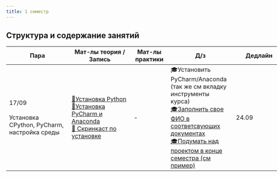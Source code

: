 ```yaml
---
title: 1 семестр
---
```


## Структура и содержание занятий

<table class="tg" style="undefined;table-layout: fixed; width: 753px">
<colgroup>
<col style="width: 232px">
<col style="width: 230px">
<col style="width: 106px">
<col style="width: 185px">
<col style="width: 185px">
</colgroup>
<thead>
  <tr>
    <th class="tg-c3ow">Пара</th>
    <th class="tg-c3ow">Мат-лы теория /<br>Запись</th>
    <th class="tg-c3ow">Мат-лы<br>практики</th>
    <th class="tg-c3ow">Д/з</th>
    <th class="tg-c3ow">Дедлайн</th>
  </tr>
</thead>
<tbody>
  <tr>
    <td class="tg-0pky">17/09<br><br>Установка CPython, PyСharm,<br>настройка среды</td>
    <td class="tg-0pky"><a href="https://drive.google.com/file/d/1uJTuNXo1CBN-ujcjbW7DutYlJjxq96LM/view?usp=sharing" target="_blank" rel="noopener noreferrer">📄Установка Python</a><br><a href="https://drive.google.com/drive/folders/1Snhi7DKWnlCBJfayHC2s8TEx0fLSKDbu" target="_blank" rel="noopener noreferrer">📄Установка PyCharm и Anaconda</a><br><a href="https://drive.google.com/file/d/1RQVsCD3sRXn_UriPjHoh5Y0TSOzmD0kI/view?usp=sharing" target="_blank" rel="noopener noreferrer">🛑 Скринкаст по установке</a><br></td>
    <td class="tg-c3ow">-</td>
    <td class="tg-c3ow">🎓Установить PyCharm/Anaconda (так же см вкладку инструменты курса)<br><a href="https://drive.google.com/drive/folders/1icJClM3hsQnxlxniidZMvJD-Po713K8w" target="_blank" rel="noopener noreferrer">🎓Заполнить свое ФИО в соответсвующих документах</a><br><a href="https://docs.google.com/spreadsheets/d/1553U-B6Tma7EfMIgbIfIYDuRZcma8XhZGONlbLcb8vU/edit?usp=sharing" target="_blank" rel="noopener noreferrer">🎓Подумать над проектом в конце семестра (см пример)</a><br></td>
    <td class="tg-c3ow">24.09</td>
  </td>
</tbody>
</table>
